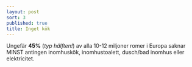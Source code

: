 ```yaml
---
layout: post
sort: 3
published: true
title: Inget kök
---
```





Ungefär **45%** (_typ hälften!_) av alla 10-12 miljoner romer i Europa saknar MINST antingen inomhuskök, inomhustoalett, dusch/bad inomhus eller elektricitet.
